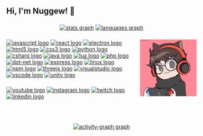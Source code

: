 <h2 align="left">Hi, I'm Nuggew! 👋</h2>

###

<div align="center">
  <a href="#"><img src="https://github-readme-stats.vercel.app/api?username=Nuggew&hide_title=false&hide_rank=false&show_icons=true&include_all_commits=true&count_private=true&disable_animations=false&theme=synthwave&locale=en&hide_border=true" height="150" alt="stats graph"  /></a>
  <a href="#"><img src="https://github-readme-stats.vercel.app/api/top-langs?username=Nuggew&locale=en&hide_title=false&layout=compact&card_width=320&langs_count=5&theme=synthwave&hide_border=true" height="150" alt="languages graph"  /></a>
</div>

###

<img align="right" height="150" src="https://github.com/Nuggew/Nuggew/blob/main/pfp0.png?raw=true"  />

###

<div align="left">
  <a href="#"><img src="https://cdn.jsdelivr.net/gh/devicons/devicon/icons/javascript/javascript-original.svg" height="30" alt="javascript logo"  /></a>
  <a href="#"><img src="https://cdn.jsdelivr.net/gh/devicons/devicon/icons/react/react-original.svg" height="30" alt="react logo"  /></a>
  <a href="#"><img src="https://cdn.jsdelivr.net/gh/devicons/devicon/icons/electron/electron-original.svg" height="30" alt="electron logo"  /></a>
  <a href="#"><img src="https://cdn.jsdelivr.net/gh/devicons/devicon/icons/html5/html5-original.svg" height="30" alt="html5 logo"  /></a>
  <a href="#"><img src="https://cdn.jsdelivr.net/gh/devicons/devicon/icons/css3/css3-original.svg" height="30" alt="css3 logo"  /></a>
  <a href="#"><img src="https://cdn.jsdelivr.net/gh/devicons/devicon/icons/python/python-original.svg" height="30" alt="python logo"  /></a>
  <a href="#"><img src="https://cdn.jsdelivr.net/gh/devicons/devicon/icons/csharp/csharp-original.svg" height="30" alt="csharp logo"  /></a>
  <a href="#"><img src="https://cdn.jsdelivr.net/gh/devicons/devicon/icons/java/java-original.svg" height="30" alt="java logo"  /></a>
  <a href="#"><img src="https://cdn.jsdelivr.net/gh/devicons/devicon/icons/lua/lua-original.svg" height="30" alt="lua logo"  /></a>
  <a href="#"><img src="https://cdn.jsdelivr.net/gh/devicons/devicon/icons/php/php-original.svg" height="30" alt="php logo"  /></a>
  <a href="#"><img src="https://cdn.jsdelivr.net/gh/devicons/devicon/icons/dot-net/dot-net-original.svg" height="30" alt="dot-net logo"  /></a>
  <a href="#"><img src="https://cdn.jsdelivr.net/gh/devicons/devicon/icons/express/express-original.svg" height="30" alt="express logo"  /></a>
  <a href="#"><img src="https://cdn.jsdelivr.net/gh/devicons/devicon/icons/linux/linux-original.svg" height="30" alt="linux logo"  /></a>
  <a href="#"><img src="https://cdn.jsdelivr.net/gh/devicons/devicon/icons/npm/npm-original-wordmark.svg" height="30" alt="npm logo"  /></a>
  <a href="#"><img src="https://cdn.jsdelivr.net/gh/devicons/devicon/icons/threejs/threejs-original.svg" height="30" alt="threejs logo"  /></a>
  <a href="#"><img src="https://cdn.jsdelivr.net/gh/devicons/devicon/icons/visualstudio/visualstudio-plain.svg" height="30" alt="visualstudio logo"  /></a>
  <a href="#"><img src="https://cdn.jsdelivr.net/gh/devicons/devicon/icons/vscode/vscode-original.svg" height="30" alt="vscode logo"  /></a>
  <a href="#"><img src="https://cdn.jsdelivr.net/gh/devicons/devicon/icons/unity/unity-original.svg" height="30" alt="unity logo"  /></a>
</div>

###

<a href="#">
<div align="left">
  <a href="https://www.youtube.com/@nuggew"><img src="https://img.shields.io/static/v1?message=Youtube&logo=youtube&label=&color=FF0000&logoColor=white&labelColor=&style=for-the-badge" height="35" alt="youtube logo"  /></a>
  <a href="https://www.instagram.com/nuggeew"><img src="https://img.shields.io/static/v1?message=Instagram&logo=instagram&label=&color=E4405F&logoColor=white&labelColor=&style=for-the-badge" height="35" alt="instagram logo"  /></a>
  <a href="https://www.twitch.tv/nuggew"><img src="https://img.shields.io/static/v1?message=Twitch&logo=twitch&label=&color=9146FF&logoColor=white&labelColor=&style=for-the-badge" height="35" alt="twitch logo"  /></a>
  <a href="https://www.linkedin.com/in/nuggew"><img src="https://img.shields.io/static/v1?message=LinkedIn&logo=linkedin&label=&color=0077B5&logoColor=white&labelColor=&style=for-the-badge" height="35" alt="linkedin logo"  /></a>
</div>
</a>

###

<br clear="both">

###

<div align="center">
  <a href="#"><img src="https://github-readme-activity-graph.vercel.app/graph?username=Nuggew&radius=16&theme=synthwave-84&area=true&order=5" height="300" alt="activity-graph graph"  /></a>
</div>

###
